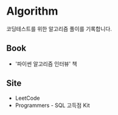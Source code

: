 # Algorithm
코딩테스트를 위한 알고리즘 풀이를 기록합니다. 


## Book
- '파이썬 알고리즘 인터뷰' 책 


## Site 
- LeetCode 
- Programmers - SQL 고득점 Kit
